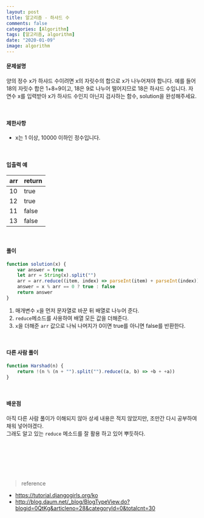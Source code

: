 ```yaml
---
layout: post
title: 알고리즘 - 하샤드 수
comments: false
categories: [Algorithm]
tags: [알고리즘, algorithm]
date: "2020-01-09"
image: algorithm
---
```


#### 문제설명

양의 정수 x가 하샤드 수이려면 x의 자릿수의 합으로 x가 나누어져야 합니다. 예를 들어 18의 자릿수 합은 1+8=9이고, 18은 9로 나누어 떨어지므로 18은 하샤드 수입니다. 자연수 x를 입력받아 x가 하샤드 수인지 아닌지 검사하는 함수, solution을 완성해주세요.

<br>

#### 제한사항

-   x는 1 이상, 10000 이하인 정수입니다.

<br>

#### 입출력 예

| arr | return |
| --- | ------ |
| 10  | true   |
| 12  | true   |
| 11  | false  |
| 13  | false  |

<br>

#### **풀이**

```javascript
function solution(x) {
    var answer = true
    let arr = String(x).split("")
    arr = arr.reduce((item, index) => parseInt(item) + parseInt(index))
    answer = x % arr == 0 ? true : false
    return answer
}
```

1. 매개변수 `x`을 먼저 문자열로 바꾼 뒤 배열로 나누어 준다.
2. `reduce`메소드를 사용하여 배열 모든 값을 더해준다.
3. `x`을 더해준 `arr` 값으로 나눠 나머지가 0이면 true를 아니면 false를 반환한다.

<br>

#### **다른 사람 풀이**

```javascript
function Harshad(n) {
    return !(n % (n + "").split("").reduce((a, b) => +b + +a))
}
```

<br>

#### **배운점**

아직 다른 사람 풀이가 이해되지 않아 상세 내용은 적지 않았지만, 조만간 다시 공부하여 채워 넣어야겠다.  
그래도 알고 있는 `reduce` 메소드를 잘 활용 하고 있어 뿌듯하다.

<br><br><br><br><br>

> <subtitle>reference</subtitle>

-   https://tutorial.djangogirls.org/ko
-   http://blog.daum.net/_blog/BlogTypeView.do?blogid=0QtKg&articleno=28&categoryId=0&totalcnt=30

<br><br><br><br><br>
